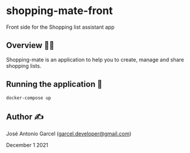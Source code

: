 # shopping-mate-front
Front side for the Shopping list assistant app

## Overview :male_detective:
Shopping-mate is an application to help you to create, manage and share shopping lists.

## Running the application 🚀
```bash
docker-compose up
```

## Author :writing_hand:
José Antonio Garcel (garcel.developer@gmail.com)

December 1 2021
